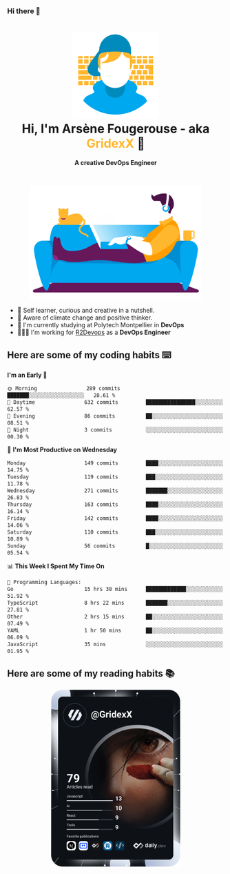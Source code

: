 ### Hi there 👋

<!--
**GridexX/gridexx** is a ✨ _special_ ✨ repository because its `README.md` (this file) appears on your GitHub profile.

Here are some ideas to get you started:

- 🔭 I’m currently working on ...
- 🌱 I’m currently learning ...
- 👯 I’m looking to collaborate on ...
- 🤔 I’m looking for help with ...
- 💬 Ask me about ...
- 📫 How to reach me: ...
- 😄 Pronouns: ...
- ⚡ Fun fact: ...
-->


<!-- Header -->
<h1 align="center">
  <img src="./images/user_profile.png" width="200">
  <br>
  Hi, I'm Arsène Fougerouse - aka <span style="color:#ffb72e">GridexX</span> 👋
</h1>


<p align="center">
  <b>A creative DevOps Engineer </b>
</p>
<br/>
<p align="center">
  <img src="./images/man_couch.png" width="400">
</p>

- 🎨 Self learner, curious and creative in a nutshell. 
- 🌱 Aware of climate change and positive thinker.
- 📕 I'm currently studying at Polytech Montpellier in **DevOps**
- 👨🏻‍💻 I'm working for [R2Devops](https://r2devops.io) as a **DevOps Engineer**


## Here are some of my coding habits ⌨️

<!-- Add a section about tech and Ops stack
  Like this one : https://github.com/Xanthus58#-tech-stack
-->
<!--START_SECTION:waka-->
**I'm an Early 🐤** 

```text
🌞 Morning                289 commits         ███████░░░░░░░░░░░░░░░░░░   28.61 % 
🌆 Daytime                632 commits         ████████████████░░░░░░░░░   62.57 % 
🌃 Evening                86 commits          ██░░░░░░░░░░░░░░░░░░░░░░░   08.51 % 
🌙 Night                  3 commits           ░░░░░░░░░░░░░░░░░░░░░░░░░   00.30 % 
```
📅 **I'm Most Productive on Wednesday** 

```text
Monday                   149 commits         ████░░░░░░░░░░░░░░░░░░░░░   14.75 % 
Tuesday                  119 commits         ███░░░░░░░░░░░░░░░░░░░░░░   11.78 % 
Wednesday                271 commits         ███████░░░░░░░░░░░░░░░░░░   26.83 % 
Thursday                 163 commits         ████░░░░░░░░░░░░░░░░░░░░░   16.14 % 
Friday                   142 commits         ████░░░░░░░░░░░░░░░░░░░░░   14.06 % 
Saturday                 110 commits         ███░░░░░░░░░░░░░░░░░░░░░░   10.89 % 
Sunday                   56 commits          █░░░░░░░░░░░░░░░░░░░░░░░░   05.54 % 
```


📊 **This Week I Spent My Time On** 

```text
💬 Programming Languages: 
Go                       15 hrs 38 mins      █████████████░░░░░░░░░░░░   51.92 % 
TypeScript               8 hrs 22 mins       ███████░░░░░░░░░░░░░░░░░░   27.81 % 
Other                    2 hrs 15 mins       ██░░░░░░░░░░░░░░░░░░░░░░░   07.49 % 
YAML                     1 hr 50 mins        ██░░░░░░░░░░░░░░░░░░░░░░░   06.09 % 
JavaScript               35 mins             ░░░░░░░░░░░░░░░░░░░░░░░░░   01.95 % 
```


<!--END_SECTION:waka-->

## Here are some of my reading habits 📚
<div  align="center">
  <img src="./images/devcard.svg" width="300">
</div>
